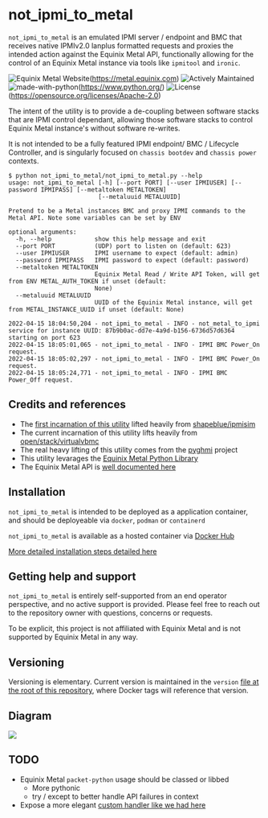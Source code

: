 # not_ipmi_to_metal

`not_ipmi_to_metal` is an emulated IPMI server / endpoint and BMC that receives native IPMIv2.0 lanplus formatted requests and proxies the intended action against the Equinix Metal API, functionally allowing for the control of an Equinix Metal instance via tools like `ipmitool` and `ironic`.

![Equinix Metal Website](https://img.shields.io/badge/Website%3A-metal.equinix.com-blue)(https://metal.equinix.com)
![Actively Maintained](https://img.shields.io/badge/Maintenance%20Level-Actively%20Maintained-green.svg)
![made-with-python](https://img.shields.io/badge/Made%20with-Python-1f425f.svg)(https://www.python.org/)
![License](https://img.shields.io/badge/License-Apache_2.0-blue.svg)(https://opensource.org/licenses/Apache-2.0)

The intent of the utility is to provide a de-coupling between software stacks that are IPMI control dependant, allowing those software stacks to control Equinix Metal instance's without software re-writes.

It is not intended to be a fully featured IPMI endpoint/ BMC / Lifecycle Controller, and is singularly focused on `chassis bootdev` and `chassis power` contexts.

```
$ python not_ipmi_to_metal/not_ipmi_to_metal.py --help
usage: not_ipmi_to_metal [-h] [--port PORT] [--user IPMIUSER] [--password IPMIPASS] [--metaltoken METALTOKEN]
                         [--metaluuid METALUUID]

Pretend to be a Metal instances BMC and proxy IPMI commands to the Metal API. Note some variables can be set by ENV

optional arguments:
  -h, --help            show this help message and exit
  --port PORT           (UDP) port to listen on (default: 623)
  --user IPMIUSER       IPMI username to expect (default: admin)
  --password IPMIPASS   IPMI password to expect (default: password)
  --metaltoken METALTOKEN
                        Equinix Metal Read / Write API Token, will get from ENV METAL_AUTH_TOKEN if unset (default:
                        None)
  --metaluuid METALUUID
                        UUID of the Equinix Metal instance, will get from METAL_INSTANCE_UUID if unset (default: None)
```


```
2022-04-15 18:04:50,204 - not_ipmi_to_metal - INFO - not_metal_to_ipmi service for instance UUID: 87b9b0ac-dd7e-4a9d-b156-6736d57d6364 starting on port 623
2022-04-15 18:05:01,065 - not_ipmi_to_metal - INFO - IPMI BMC Power_On request.
2022-04-15 18:05:02,297 - not_ipmi_to_metal - INFO - IPMI BMC Power_On request.
2022-04-15 18:05:24,771 - not_ipmi_to_metal - INFO - IPMI BMC Power_Off request.
```

## Credits and references

* The [first incarnation of this utility](https://github.com/dlotterman/not_ipmi_to_metal/tree/4c9193f3319e3af798ff03e717672a463209ff4a) lifted heavily from [shapeblue/ipmisim](https://github.com/shapeblue/ipmisim/tree/main/ipmisim)
* The current incarnation of this utility lifts heavily from [open/stack/virtualvbmc](https://github.com/openstack/virtualbmc)
* The real heavy lifting of this utility comes from the [pyghmi](https://opendev.org/x/pyghmi) project
* This utility levarages the [Equinix Metal Python Library](https://opendev.org/x/pyghmi)
* The Equinix Metal API is [well documented here](https://metal.equinix.com/developers/api/)

## Installation

`not_ipmi_to_metal` is intended to be deployed as a application container, and should be deployeable via `docker`, `podman` or `containerd`

`not_ipmi_to_metal` is available as a hosted container via [Docker Hub](https://hub.docker.com/r/dlotterman/not_ipmi_to_metal)

[More detailed installation steps detailed here](docs/install.md)

## Getting help and support

`not_ipmi_to_metal` is entirely self-supported from an end operator perspective, and no active support is provided. Please feel free to reach out to the repository owner with questions, concerns or requests.

To be explicit, this project is not affiliated with Equinix Metal and is not supported by Equinix Metal in any way.


## Versioning

Versioning is elementary. Current version is maintained in the `version` [file at the root of this repository](version), where Docker tags will reference that version.

## Diagram

![](https://s3.us-east-1.wasabisys.com/metalstaticassets/not_ipmi_to_metal_openstack.JPG)

## TODO

* Equinix Metal `packet-python` usage should be classed or libbed
    * More pythonic
    * try / except to better handle API failures in context
* Expose a more elegant [custom handler like we had here](https://github.com/dlotterman/not_ipmi_to_metal/blob/12f44ce81337ee47e7c197db95d51fb30f4d194f/ipmi_to_metal/fakebmc.py#L253)

